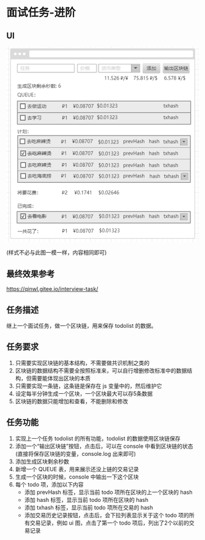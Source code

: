 # 面试任务-进阶

## UI

![](./images/3.png)

(样式不必与此图一模一样，内容相同即可)

## 最终效果参考

https://qinwl.gitee.io/interview-task/

## 任务描述

继上一个面试任务，做一个区块链，用来保存 todolist 的数据。

## 任务要求

1. 只需要实现区块链的基本结构，不需要做共识机制之类的
2. 区块链的数据结构不需要全按照标准来，可以自行增删修改标准中的数据结构，但需要能体现出区块的本质
3. 只需要实现一条链，这条链是保存在 js 变量中的，然后维护它
4. 设定每半分钟生成一个区块，一个区块最大可以存5条数据
5. 区块链的数据只能增加和查看，不能删除和修改

## 任务功能

1. 实现上一个任务 todolist 的所有功能，todolist 的数据使用区块链保存
2. 添加一个“输出区块链”按钮，点击后，可以在 console 中看到区块链的状态(直接将保存区块链的变量，console.log 出来即可)
3. 添加生成区块剩余秒数
4. 新增一个 QUEUE 表，用来展示还没上链的交易记录
5. 生成一个区块的时候，console 中输出一下这个区块
6. 每个 todo 项，添加以下内容
    - 添加 prevHash 标签，显示当前 todo 项所在区块的上一个区块的 hash
    - 添加 hash 标签，显示当前 todo 项所在区块的 hash
    - 添加 txhash 标签，显示当前 todo 项所在交易的 hash
    - 添加交易历史记录按钮，点击后，会下拉列表显示关于这个 todo 项的所有交易记录，例如 ui 图，点击了第一个 todo 项后，列出了2个以前的交易记录
